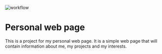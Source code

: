 ![workflow](https://github.com/mpedych/pwp/actions/workflows/maven.yml/badge.svg)

# Personal web page

This is a project for my personal web page. It is a simple web page that will contain information about me, my projects
and my interests.